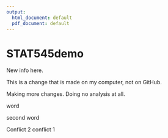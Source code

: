 ```yaml
---
output:
  html_document: default
  pdf_document: default
---
```

# STAT545demo

New info here.

This is a change that is made on my computer, not on GitHub.


Making more changes. Doing no analysis at all.

word

second word


Conflict 2 conflict 1

